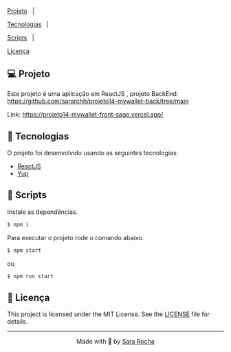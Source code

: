 <h2  align="center">


</h2>


<p  align="center">

<a  href="#-projeto">Projeto</a>&nbsp;&nbsp;&nbsp;|&nbsp;&nbsp;&nbsp;

<a  href="#-tecnologias">Tecnologias</a>&nbsp;&nbsp;&nbsp;|&nbsp;&nbsp;&nbsp;

<a  href="#-scripts">Scripts</a>&nbsp;&nbsp;&nbsp;|&nbsp;&nbsp;&nbsp;

<a  href="#-licença">Licença</a>

</p>

  
## 💻 Projeto


Este projeto é uma aplicação em ReactJS , projeto BackEnd: https://github.com/sararchh/projeto14-mywallet-back/tree/main

Link: https://projeto14-mywallet-front-sage.vercel.app/


## 🧪 Tecnologias


O projeto foi desenvolvido usando as seguintes tecnologias:
  

- [ReactJS](https://reactjs.org/docs/forms.html)
- [Yup](https://www.npmjs.com/package/yup)


## 📝 Scripts

Instale as dependências.

  
```bash
$ npm i
```

  

Para executar o projeto rode o comando abaixo.

```bash
$ npm start
```
ou
```bash
$ npm run start
```
  
  

## 📝 Licença

  

This project is licensed under the MIT License. See the [LICENSE](LICENSE.md) file for details.

  

---
<p  align="center">Made with 💜 by <a  href="https://github.com/sararchh"  target="_blank">Sara Rocha</a></p>
